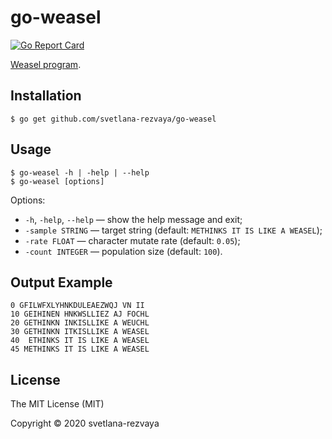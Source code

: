 # go-weasel

[![Go Report Card](https://goreportcard.com/badge/github.com/svetlana-rezvaya/go-weasel)](https://goreportcard.com/report/github.com/svetlana-rezvaya/go-weasel)

[Weasel program](https://en.wikipedia.org/wiki/Weasel_program).

## Installation

```
$ go get github.com/svetlana-rezvaya/go-weasel
```

## Usage

```
$ go-weasel -h | -help | --help
$ go-weasel [options]
```

Options:

- `-h`, `-help`, `--help` &mdash; show the help message and exit;
- `-sample STRING` &mdash; target string (default: `METHINKS IT IS LIKE A WEASEL`);
- `-rate FLOAT` &mdash; character mutate rate (default: `0.05`);
- `-count INTEGER` &mdash; population size (default: `100`).

## Output Example

```
0 GFILWFXLYHNKDULEAEZWQJ VN II
10 GEIHINEN HNKWSLLIEZ AJ FOCHL
20 GETHINKN INKISLLIKE A WEUCHL
30 GETHINKN ITKISLLIKE A WEASEL
40  ETHINKS IT IS LIKE A WEASEL
45 METHINKS IT IS LIKE A WEASEL
```

## License

The MIT License (MIT)

Copyright &copy; 2020 svetlana-rezvaya
